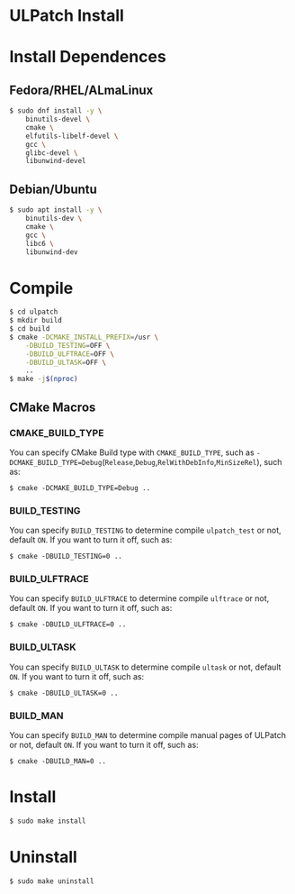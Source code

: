 ULPatch Install
===============

# Install Dependences

## Fedora/RHEL/ALmaLinux

```bash
$ sudo dnf install -y \
	binutils-devel \
	cmake \
	elfutils-libelf-devel \
	gcc \
	glibc-devel \
	libunwind-devel
```


## Debian/Ubuntu

```bash
$ sudo apt install -y \
	binutils-dev \
	cmake \
	gcc \
	libc6 \
	libunwind-dev
```


# Compile

```bash
$ cd ulpatch
$ mkdir build
$ cd build
$ cmake -DCMAKE_INSTALL_PREFIX=/usr \
	-DBUILD_TESTING=OFF \
	-DBUILD_ULFTRACE=OFF \
	-DBUILD_ULTASK=OFF \
	..
$ make -j$(nproc)
```


## CMake Macros

### CMAKE_BUILD_TYPE

You can specify CMake Build type with `CMAKE_BUILD_TYPE`, such as `-DCMAKE_BUILD_TYPE=Debug`(`Release`,`Debug`,`RelWithDebInfo`,`MinSizeRel`), such as:

```
$ cmake -DCMAKE_BUILD_TYPE=Debug ..
```

### BUILD_TESTING

You can specify `BUILD_TESTING` to determine compile `ulpatch_test` or not, default `ON`.
If you want to turn it off, such as:

```
$ cmake -DBUILD_TESTING=0 ..
```

### BUILD_ULFTRACE

You can specify `BUILD_ULFTRACE` to determine compile `ulftrace` or not, default `ON`.
If you want to turn it off, such as:

```
$ cmake -DBUILD_ULFTRACE=0 ..
```

### BUILD_ULTASK

You can specify `BUILD_ULTASK` to determine compile `ultask` or not, default `ON`.
If you want to turn it off, such as:

```
$ cmake -DBUILD_ULTASK=0 ..
```

### BUILD_MAN

You can specify `BUILD_MAN` to determine compile manual pages of ULPatch or not, default `ON`.
If you want to turn it off, such as:

```
$ cmake -DBUILD_MAN=0 ..
```

# Install

```bash
$ sudo make install
```

# Uninstall

```bash
$ sudo make uninstall
```
